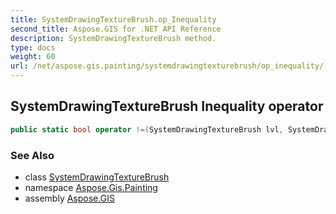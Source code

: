```yaml
---
title: SystemDrawingTextureBrush.op_Inequality
second_title: Aspose.GIS for .NET API Reference
description: SystemDrawingTextureBrush method. 
type: docs
weight: 60
url: /net/aspose.gis.painting/systemdrawingtexturebrush/op_inequality/
---
```

## SystemDrawingTextureBrush Inequality operator

```csharp
public static bool operator !=(SystemDrawingTextureBrush lvl, SystemDrawingTextureBrush rvl)
```

### See Also

* class [SystemDrawingTextureBrush](../)
* namespace [Aspose.Gis.Painting](../../systemdrawingtexturebrush/)
* assembly [Aspose.GIS](../../../)


